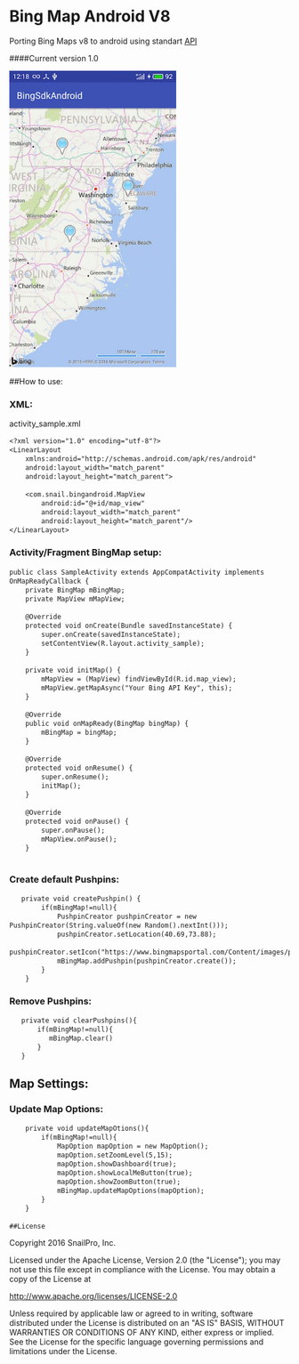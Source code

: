 # Bing Map Android V8
 Porting Bing Maps v8 to android using standart [API](http://www.bing.com/api/maps/sdk/mapcontrol/isdk#loadMapAsync+JS) 
 
 
 
####Current version 1.0
 
 <img src="https://github.com/LeonidVeremchuk/BingMapAndroid/blob/master/bingmap.jpg" width="300">
 
##How to use:
### XML:

activity_sample.xml
```
<?xml version="1.0" encoding="utf-8"?>
<LinearLayout
    xmlns:android="http://schemas.android.com/apk/res/android"
    android:layout_width="match_parent"
    android:layout_height="match_parent">

    <com.snail.bingandroid.MapView
        android:id="@+id/map_view"
        android:layout_width="match_parent"
        android:layout_height="match_parent"/>
</LinearLayout>
```
### Activity/Fragment BingMap setup:

```
public class SampleActivity extends AppCompatActivity implements OnMapReadyCallback {
    private BingMap mBingMap;
    private MapView mMapView;
    
    @Override
    protected void onCreate(Bundle savedInstanceState) {
        super.onCreate(savedInstanceState);
        setContentView(R.layout.activity_sample);
    }
    
    private void initMap() {
        mMapView = (MapView) findViewById(R.id.map_view);
        mMapView.getMapAsync("Your Bing API Key", this);
    }

    @Override
    public void onMapReady(BingMap bingMap) {
        mBingMap = bingMap;
    }

    @Override
    protected void onResume() {
        super.onResume();
        initMap();
    }

    @Override
    protected void onPause() {
        super.onPause();
        mMapView.onPause();
    }
    
```

### Create default Pushpins:

```
   private void createPushpin() {
        if(mBingMap!=null){
            PushpinCreator pushpinCreator = new PushpinCreator(String.valueOf(new Random().nextInt()));
            pushpinCreator.setLocation(40.69,73.88);
            pushpinCreator.setIcon("https://www.bingmapsportal.com/Content/images/poi_custom.png");
            mBingMap.addPushpin(pushpinCreator.create());
        }
    }
```

### Remove Pushpins:
```
   private void clearPushpins(){
       if(mBingMap!=null){
          mBingMap.clear()
       }
   }
```
## Map Settings:

### Update Map Options:
```
    private void updateMapOtions(){
        if(mBingMap!=null){
            MapOption mapOption = new MapOption();
            mapOption.setZoomLevel(5,15);
            mapOption.showDashboard(true);
            mapOption.showLocalMeButton(true);
            mapOption.showZoomButton(true);
            mBingMap.updateMapOptions(mapOption);
        }
    }

##License
```
Copyright 2016 SnailPro, Inc.

Licensed under the Apache License, Version 2.0 (the "License");
you may not use this file except in compliance with the License.
You may obtain a copy of the License at

   http://www.apache.org/licenses/LICENSE-2.0

Unless required by applicable law or agreed to in writing, software
distributed under the License is distributed on an "AS IS" BASIS,
WITHOUT WARRANTIES OR CONDITIONS OF ANY KIND, either express or implied.
See the License for the specific language governing permissions and
limitations under the License.
```
